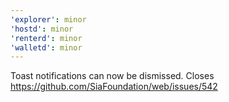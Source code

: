 ```yaml
---
'explorer': minor
'hostd': minor
'renterd': minor
'walletd': minor
---
```


Toast notifications can now be dismissed. Closes https://github.com/SiaFoundation/web/issues/542
